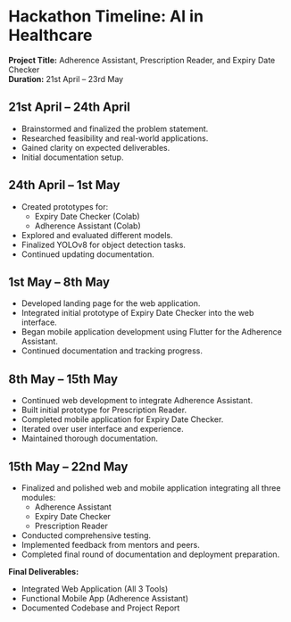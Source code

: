 # Hackathon Timeline: AI in Healthcare
**Project Title:** Adherence Assistant, Prescription Reader, and Expiry Date Checker  
**Duration:** 21st April – 23rd May  

## 21st April – 24th April
- Brainstormed and finalized the problem statement.
- Researched feasibility and real-world applications.
- Gained clarity on expected deliverables.
- Initial documentation setup.

## 24th April – 1st May
- Created prototypes for:
  - Expiry Date Checker (Colab)
  - Adherence Assistant (Colab)
- Explored and evaluated different models.
- Finalized YOLOv8 for object detection tasks.
- Continued updating documentation.

## 1st May – 8th May
- Developed landing page for the web application.
- Integrated initial prototype of Expiry Date Checker into the web interface.
- Began mobile application development using Flutter for the Adherence Assistant.
- Continued documentation and tracking progress.

## 8th May – 15th May
- Continued web development to integrate Adherence Assistant.
- Built initial prototype for Prescription Reader.
- Completed mobile application for Expiry Date Checker.
- Iterated over user interface and experience.
- Maintained thorough documentation.

## 15th May – 22nd May
- Finalized and polished web and mobile application integrating all three modules:
  - Adherence Assistant
  - Expiry Date Checker
  - Prescription Reader
- Conducted comprehensive testing.
- Implemented feedback from mentors and peers.
- Completed final round of documentation and deployment preparation.

**Final Deliverables:**
- Integrated Web Application (All 3 Tools)
- Functional Mobile App (Adherence Assistant)
- Documented Codebase and Project Report